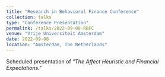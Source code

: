 ```yaml
---
title: "Research in Behavioral Finance Conference"
collection: talks
type: "Conference Presentation"
permalink: /talks/2022-09-08-RBFC
venue: "Vrije Universiteit Amsterdam"
date: 2022-09-08
location: "Amsterdam, The Netherlands"
---
```


Scheduled presentation of <i>"The Affect Heuristic and Financial Expectations."</i>

